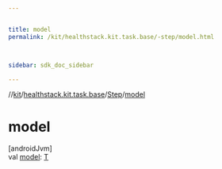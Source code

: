 ```yaml
---


title: model
permalink: /kit/healthstack.kit.task.base/-step/model.html



sidebar: sdk_doc_sidebar

---
```



//[kit](/kit.html)/[healthstack.kit.task.base](../index.html)/[Step](index.html)/[model](model.html)



# model



[androidJvm]\
val [model](model.html): [T](index.html)






